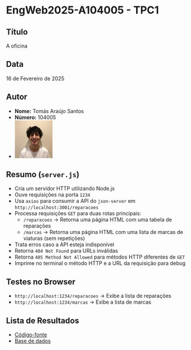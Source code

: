 # EngWeb2025-A104005 - TPC1


## Título
A oficina

## Data
16 de Fevereiro de 2025

## Autor  
- **Nome:** Tomás Araújo Santos 
- **Número:** 104005
- ![Foto do Autor](../extra/foto.jpeg)

## Resumo (`server.js`)

- Cria um servidor HTTP utilizando Node.js
- Ouve requisições na porta `1234`
- Usa `axios` para consumir a API do `json-server` em `http://localhost:3001/reparacoes`
- Processa requisições `GET` para duas rotas principais:
  - `/reparacoes` → Retorna uma página HTML com uma tabela de reparações
  - `/marcas` → Retorna uma página HTML com uma lista de marcas de viaturas (sem repetições)
- Trata erros caso a API esteja indisponível
- Retorna `404 Not Found` para URLs inválidas
- Retorna `405 Method Not Allowed` para métodos HTTP diferentes de `GET`
- Imprime no terminal o método HTTP e a URL da requisição para debug

## Testes no Browser
- `http://localhost:1234/reparacoes` → Exibe a lista de reparações
- `http://localhost:1234/marcas` → Exibe a lista de marcas

## Lista de Resultados
- [Código-fonte](server.js)
- [Base de dados](db.json)
